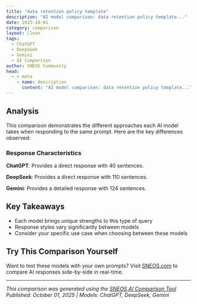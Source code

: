 ```yaml
---
title: "data retention policy template"
description: "AI model comparison: data retention policy template..."
date: 2025-10-01
category: comparison
layout: Clean
tags:
  - ChatGPT
  - DeepSeek
  - Gemini
  - AI Comparison
author: SNEOS Community
head:
  - - meta
    - name: description
      content: "AI model comparison: data retention policy template..."
---
```


<ChatComparison
  title="data retention policy template"
  prompt="data retention policy template"
  :responses='{"ChatGPT": "Certainly! Below is a basic **Data Retention Policy Template** that you can customize according to your organization\u0027s requirements:\n\n---\n\n# Data Retention Policy\n\n## 1. Purpose\nThe purpose of this Data Retention Policy is to ensure that [Organization Name] manages its data in compliance with applicable legal and regulatory requirements, supports business operations, and protects sensitive information by retaining data only as long as necessary.\n\n## 2. Scope\nThis policy applies to all data created, received, or maintained by [Organization Name] in any format, including electronic and paper records.\n\n## 3. Definitions\n- **Data:** Any information collected, processed, stored, or transmitted by the organization.\n- **Retention Period:** The length of time data is kept before being deleted or archived.\n- **Confidential Data:** Data that is sensitive in nature, including personal identifiable information (PII), financial records, etc.\n\n## 4. Data Classification\nData will be classified into the following categories for retention purposes:\n- Personal Data\n- Financial Records\n- Employee Records\n- Customer Data\n- Operational Records\n- Legal Documents\n- Marketing Data\n- Other (Specify)\n\n## 5. Retention Periods\n| Data Type | Retention Period | Notes |\n|----------------------|-----------------------------|-----------------------------------|\n| Personal Data | [Specify period e.g., 7 years]| In compliance with data protection laws |\n| Financial Records | [Specify period e.g., 7 years]| For audit and tax purposes |\n| Employee Records | [Specify period e.g., duration of employment \u002B 6 years] | Employment law compliance |\n| Customer Data | [Specify period e.g., active \u002B 5 years] | For customer service and marketing purposes |\n| Legal Documents | [Specify period e.g., permanently or 10 years] | To meet legal obligations |\n| Marketing Data | [Specify period e.g., 3 years] | Based on consent and effectiveness|\n| Other | [Specify] | |\n\n## 6. Data Storage and Security\nData will be stored securely and access will be limited to authorized personnel only. Appropriate measures will be implemented to protect data from unauthorized access, alteration, or destruction.\n\n## 7. Data Disposal\nData that has reached the end of its retention period will be disposed of securely, such as:\n- Shredding physical documents\n- Permanently deleting electronic files\nDisposal procedures must ensure that data cannot be recovered or reconstructed.\n\n## 8. Responsibilities\n- **Data Owners:** Responsible for managing and classifying data in accordance with this policy.\n- **IT Department:** Responsible for implementing technical controls to enforce retention and disposal.\n- **Compliance Team:** Responsible for monitoring adherence to this policy.\n\n## 9. Policy Review\nThis policy will be reviewed annually or as necessary to reflect changes in regulatory requirements or organizational needs.\n\n## 10. Related Policies\n- Data Protection Policy\n- Information Security Policy\n- Records Management Policy\n\n## 11. Approval\nThis policy has been approved by:\n\n_____________________________ \n[Name, Title] \nDate: _______________\n\n---\n\n### Notes:\n- Replace bracketed placeholders with your organization\u2019s specific information.\n- Customize retention periods based on legal and business requirements.\n- Consult legal experts to align the policy with applicable laws such as GDPR, HIPAA, etc.\n\nIf you need a more detailed or sector-specific template, just let me know!", "DeepSeek": "Of course. Here is a comprehensive and customizable Data Retention Policy Template.\n\nThis template is designed to be a starting point. You **must** consult with your legal and compliance teams to tailor it to your specific industry, jurisdiction, and business needs. Laws like GDPR, CCPA, HIPAA, SOX, etc., have strict and varying requirements.\n\n---\n\n### **[Your Company Name] Data Retention Policy**\n\n**Policy Version:** 1.0\n**Effective Date:** [Date]\n**Policy Owner:** [e.g., Chief Technology Officer / Data Protection Officer]\n**Approved By:** [e.g., CEO / Legal Counsel]\n\n#### 1.0 Purpose and Scope\n\n**1.1 Purpose**\nThe purpose of this Data Retention Policy is to establish a framework for the retention, storage, and disposal of data created, received, or maintained by [Your Company Name] in the course of its business operations. This policy is designed to:\n* Ensure compliance with legal, regulatory, and contractual requirements.\n* Minimize the risks and costs associated with retaining unnecessary data.\n* Facilitate efficient data management and retrieval.\n* Support the secure and definitive disposal of data that no longer needs to be retained.\n\n**1.2 Scope**\nThis policy applies to all data, in all formats (physical and electronic), handled by [Your Company Name]. This includes, but is not limited to:\n* **Employees, contractors, and temporary staff:** All individuals are required to adhere to this policy.\n* **Data Types:** Paper records, electronic documents, emails, databases, application data, audio/video recordings, and backup media.\n* **Systems and Locations:** All company-owned or leased systems, networks, cloud services, and physical storage locations.\n\n---\n\n#### 2.0 Policy Statements\n\n**2.1 General Retention Principles**\n* **Legal Compliance:** Data shall be retained for the minimum period required by applicable laws and regulations.\n* **Business Need:** Data may be retained beyond the legal minimum if there is a legitimate and documented business need.\n* **Data Minimization:** Only data necessary for the defined purpose shall be collected and retained.\n* **Secure Disposal:** At the end of the retention period, data shall be disposed of securely and irreversibly, in a manner appropriate to its sensitivity.\n* **Suspension of Disposal:** The disposal of records may be suspended upon receipt of a legal hold notice (see Section 5.0).\n\n**2.2 Roles and Responsibilities**\n* **Data Protection Officer (DPO) / Policy Owner:** Responsible for maintaining and updating this policy, providing guidance, and overseeing compliance.\n* **Department Heads:** Responsible for identifying data categories within their departments, implementing the policy, and ensuring their teams are trained.\n* **IT Department:** Responsible for implementing and maintaining technical controls for data retention and secure disposal (e.g., automated deletion scripts, shredding services).\n* **All Personnel:** Responsible for understanding and complying with this policy, including the proper classification and handling of data they create or use.\n\n---\n\n#### 3.0 Data Retention Schedule\n\nThe following table defines the retention periods for major data categories. This is not an exhaustive list.\n\n| Data Category | Examples | Minimum Retention Period | Legal / Business Justification | Disposal Method |\n| :--- | :--- | :--- | :--- | :--- |\n| **Employee Records** | | | | |\n| \u0026nbsp;\u0026nbsp;\u0026nbsp;Application \u0026 CVs (unsuccessful) | CVs, cover letters | [e.g., 6 months] | Limitation period for discrimination claims | Secure shredding / digital wiping |\n| \u0026nbsp;\u0026nbsp;\u0026nbsp;Employment Contracts | Signed contracts, amendments | [e.g., 7 years after termination] | Statute of limitations for contractual claims | Secure shredding / digital wiping |\n| \u0026nbsp;\u0026nbsp;\u0026nbsp;Payroll \u0026 Tax Records | Payslips, P60s, tax forms | [e.g., 7 years] | HMRC / IRS requirements | Secure shredding / digital wiping |\n| \u0026nbsp;\u0026nbsp;\u0026nbsp;Performance Records | Appraisals, disciplinary records | [e.g., 3 years after termination] | Business need; limitation periods | Secure shredding / digital wiping |\n| **Financial \u0026 Corporate** | | | | |\n| \u0026nbsp;\u0026nbsp;\u0026nbsp;Audited Financial Statements | Annual reports, audit records | [e.g., Permanently] | Corporate history; legal requirement | N/A |\n| \u0026nbsp;\u0026nbsp;\u0026nbsp;Invoices \u0026 Expense Records | Sales/purchase invoices, receipts | [e.g., 7 years] | HMRC / IRS requirements | Secure shredding / digital wiping |\n| \u0026nbsp;\u0026nbsp;\u0026nbsp;Bank Statements \u0026 Records | Statements, reconciliations | [e.g., 7 years] | Legal / financial compliance | Secure shredding / digital wiping |\n| **Customer \u0026 Sales Data** | | | | |\n| \u0026nbsp;\u0026nbsp;\u0026nbsp;Customer Contracts | Signed agreements, SOWs | [e.g., 7 years after termination] | Statute of limitations | Secure shredding / digital wiping |\n| \u0026nbsp;\u0026nbsp;\u0026nbsp;Sales Leads (no activity) | Prospect contact info | [e.g., 2 years] | Business need; data minimization | Digital wiping from CRM |\n| \u0026nbsp;\u0026nbsp;\u0026nbsp;Customer Support Tickets | Chat logs, email threads | [e.g., 3 years after resolution] | Business need; warranty periods | Digital wiping from system |\n| **IT \u0026 Systems Data** | | | | |\n| \u0026nbsp;\u0026nbsp;\u0026nbsp;System Access Logs | Authentication, security logs | [e.g., 1 year] | Security monitoring; incident response | Automated digital deletion |\n| \u0026nbsp;\u0026nbsp;\u0026nbsp;Backup Tapes / Disks | System backups | [e.g., 90 days] | Disaster recovery | Degaussing / physical destruction |\n| \u0026nbsp;\u0026nbsp;\u0026nbsp;Website Analytics | Google Analytics data | [e.g., 26 months] | Data minimization; tool settings | Automated anonymization |\n| **Marketing** | | | | |\n| \u0026nbsp;\u0026nbsp;\u0026nbsp;Newsletter Subscriptions | Email lists, consent records | [e.g., Until withdrawal of consent] | GDPR / Privacy Law Requirement | Digital wiping from mailing list |\n| **Sensitive Data** | | | | |\n| \u0026nbsp;\u0026nbsp;\u0026nbsp;Health \u0026 Medical Data | Sick notes, insurance claims | [e.g., 3 years after termination] | Business need; legal obligation | Secure shredding / digital wiping |\n\n*Note: \u0022Permanently\u0022 should be used sparingly and only where there is a clear and justified business or legal case.*\n\n---\n\n#### 4.0 Data Storage and Security\n\n* All data, especially personal and sensitive data, must be stored securely to prevent unauthorized access, modification, or destruction.\n* Physical records must be stored in locked cabinets with controlled access.\n* Electronic data must be protected by access controls, encryption, and network security measures.\n* The storage location of data (e.g., on-premises, cloud, specific country) must be documented to ensure compliance with data protection laws.\n\n#### 5.0 Legal Hold and Litigation Support\n\n* The normal data retention and disposal process shall be suspended for any data that is subject to a **Legal Hold**.\n* A Legal Hold may be initiated due to anticipated or ongoing litigation, audit, or government investigation.\n* The Legal/Compliance department will issue a Legal Hold notice, specifying the data in scope. The IT department is responsible for implementing technical measures to preserve this data.\n* Data under a Legal Hold must not be altered or deleted until the hold is officially released in writing.\n\n#### 6.0 Secure Disposal Methods\n\n* **Paper/Physical Media:** Cross-cut shredding, incineration, or using a certified secure destruction service.\n* **Electronic Media:** Using secure data erasure software that overwrites data (following standards like NIST 800-88) or physical destruction (e.g., degaussing, crushing).\n* **Cloud Data:** Ensuring data is deleted from all storage locations, including active data sets, backups, and cached copies, in accordance with the cloud provider\u0027s secure deletion process.\n\n#### 7.0 Policy Review and Audit\n\n* This policy will be reviewed **annually** by the Policy Owner to ensure it remains current with changing laws, regulations, and business practices.\n* Internal audits will be conducted periodically to verify compliance with this policy.\n\n#### 8.0 Exceptions and Violations\n\n* Any exception to this policy must be formally requested in writing and approved by the Data Protection Officer and Legal Counsel.\n* Violations of this policy may result in disciplinary action, up to and including termination of employment, and may also lead to legal action against the individual.\n\n---\n\n#### 9.0 Definitions\n\n* **Data:** Any information recorded in any form, electronic or physical.\n* **Personal Data:** Any information relating to an identified or identifiable natural person.\n* **Retention Period:** The duration for which data must be kept before it is eligible for secure disposal.\n* **Legal Hold:** A communication that suspends the normal disposition or processing of records due to foreseeable or pending litigation, audit, or investigation.\n* **Secure Disposal:** The irreversible destruction or deletion of data so that it cannot be reconstructed or retrieved.\n\n---\n\n### **How to Implement This Template:**\n\n1. **Fill in the Blanks:** Add your company name, dates, and specific roles.\n2. **Consult Experts:** Work with your legal counsel to identify all applicable laws (GDPR, CCPA, HIPAA, etc.) and define legally compliant retention periods.\n3. **Customize the Schedule:** The Data Retention Schedule is the core. Collaborate with each department (HR, Finance,", "Gemini": "Okay, here\u0027s a comprehensive data retention policy template. Remember that this is a template and should be customized to fit your specific organization\u0027s needs, legal requirements, and industry regulations. **Consult with legal counsel to ensure compliance.**\n\n**[YOUR COMPANY NAME] DATA RETENTION POLICY**\n\n**1. Purpose**\n\nThis Data Retention Policy (the \u0022Policy\u0022) outlines the standards and procedures for retaining, storing, and disposing of [Your Company Name]\u0027s data, including both electronic and physical records. The purpose of this Policy is to:\n\n* Ensure compliance with applicable laws, regulations, and industry standards.\n* Minimize legal and operational risks associated with data retention.\n* Optimize storage costs and resource utilization.\n* Support business operations and decision-making.\n* Protect the privacy and security of sensitive information.\n* Facilitate efficient retrieval of necessary information.\n\n**2. Scope**\n\nThis Policy applies to all [Your Company Name] employees, contractors, consultants, and any other individuals or entities acting on behalf of [Your Company Name] (collectively, \u0022Personnel\u0022). This Policy covers all data created, received, stored, or processed by [Your Company Name], regardless of format or location, including but not limited to:\n\n* **Electronic Documents:** Emails, documents, spreadsheets, presentations, databases, application data, website content, digital images, audio/video files, and data stored on cloud services.\n* **Physical Records:** Paper documents, contracts, financial records, personnel files, and other tangible materials.\n* **Data Formats:** This includes, but is not limited to structured data, unstructured data, and semi-structured data.\n* **Data Locations:** This includes, but is not limited to, servers, desktops, laptops, mobile devices, cloud storage, physical storage facilities, and third-party vendors.\n\n**3. Definitions**\n\n* **Data:** Any recorded information, regardless of format.\n* **Retention Period:** The length of time data must be kept, as specified in this Policy.\n* **Destruction:** The secure and irreversible elimination of data, rendering it unreadable and unusable.\n* **Legal Hold:** A temporary suspension of the routine destruction of specific records due to pending or anticipated litigation, investigation, or audit.\n* **Record Custodian:** The individual or department responsible for the proper retention and disposal of specific data categories.\n\n**4. Policy Principles**\n\n* **Compliance:** [Your Company Name] will comply with all applicable laws, regulations, and industry standards regarding data retention.\n* **Transparency:** This Policy will be readily available and accessible to all Personnel.\n* **Accountability:** All Personnel are responsible for adhering to this Policy.\n* **Data Minimization:** [Your Company Name] will only collect and retain data that is necessary for legitimate business purposes.\n* **Security:** Data will be stored and protected in a manner consistent with [Your Company Name]\u0027s security policies and procedures.\n* **Consistency:** Data retention practices will be applied consistently across the organization.\n\n**5. Data Retention Schedule**\n\nThe following schedule outlines the retention periods for various categories of data. **This is a sample schedule and must be adapted to your specific needs and legal obligations.**\n\n| Data Category | Description | Retention Period | Legal/Regulatory Basis (Example) | Record Custodian (Example) | Disposal Method (Example) |\n| -------------------------------------- | ------------------------------------------------------------------------ | -------------------------------------------------------------------------------- | ----------------------------------------------- | -------------------------- | ------------------------------------------------------ |\n| **Financial Records** | General ledger, accounts payable, accounts receivable, invoices, etc. | [Number] years (e.g., 7 years) | IRS regulations, [Specific State Laws] | Finance Department | Secure shredding (physical), secure deletion (electronic) |\n| **Tax Records** | Tax returns, supporting documentation | [Number] years (e.g., 7 years) | IRS regulations, [Specific State Laws] | Finance Department | Secure shredding (physical), secure deletion (electronic) |\n| **Human Resources Records** | Employee files, performance reviews, payroll records, benefits records | [Number] years after termination (e.g., 7 years after termination) | [Specific Labor Laws], EEOC regulations | Human Resources Department | Secure shredding (physical), secure deletion (electronic) |\n| **Contracts** | Agreements with customers, vendors, partners | [Number] years after expiration/termination (e.g., 7 years after termination) | [Specific Contract Laws] | Legal Department/Relevant Department | Secure shredding (physical), secure deletion (electronic) |\n| **Customer Data** | Customer contact information, purchase history, support interactions | [Number] years after last activity (e.g., 2 years after last activity) | [Specific Privacy Laws, e.g., GDPR, CCPA] | Sales/Marketing Department | Secure deletion (electronic) |\n| **Marketing Materials** | Advertising campaigns, brochures, website content | [Number] years (e.g., 2 years) OR until superseded/obsolete, whichever is sooner| | Marketing Department | Secure deletion (electronic) |\n| **Email Correspondence** | Business-related emails | [Number] years (e.g., 1-3 years), or as required for specific projects/matters | | Varies by Department | Automatic deletion/Archiving |\n| **IT System Logs** | Server logs, application logs, security logs | [Number] months (e.g., 6-12 months) | [Specific Security Regulations] | IT Department | Automatic deletion |\n| **Website Analytics Data** | Website traffic, user behavior data | [Number] months (e.g., 12-24 months) | [Specific Privacy Laws] | Marketing/IT Department | Secure deletion (electronic) |\n| **Meeting Minutes** | Records of decisions and discussions | [Number] years (e.g., 7 years), or permanently for Board meetings | Corporate Governance requirements | Secretary | Secure shredding (physical), secure deletion (electronic) |\n| **Research and Development Data** | Research notes, experimental data, patents | [Number] years, or permanently for patented inventions | Intellectual Property Laws | R\u0026D Department | Secure deletion (electronic) |\n| **Security Camera Footage** | Surveillance recordings | [Number] days (e.g., 30-90 days), unless required for an investigation | [Specific Security Regulations] | Security Department | Automatic Overwrite |\n| **[Add Other Relevant Data Categories]** | [Description] | [Retention Period] | [Legal/Regulatory Basis] | [Record Custodian] | [Disposal Method] |\n\n**Important Considerations for the Schedule:**\n\n* **Legal and Regulatory Requirements:** Thoroughly research and document the specific laws and regulations that dictate retention periods for different types of data in your industry and jurisdiction. This is the most critical factor.\n* **Litigation Holds:** The schedule *must* include a process for implementing legal holds (see Section 7).\n* **Business Needs:** Consider the operational value of the data to your organization. Some data may be useful for trend analysis, historical reporting, or product development.\n* **Privacy Regulations:** Be mindful of data minimization principles and retention limitations under privacy laws like GDPR and CCPA.\n* **Regular Review:** The Data Retention Schedule should be reviewed and updated at least annually, or more frequently if there are changes in legal requirements or business needs.\n\n**6. Data Storage and Security**\n\n* All data must be stored securely, in accordance with [Your Company Name]\u0027s Information Security Policy.\n* Access to data should be restricted to authorized personnel only, based on the principle of least privilege.\n* Data should be backed up regularly to prevent data loss. Backup procedures should be documented and tested.\n* Data stored on portable devices (laptops, mobile devices, USB drives) must be encrypted.\n* When data is transferred electronically, it must be protected using appropriate encryption methods.\n* [Your Company Name] will implement appropriate security measures to protect data from unauthorized access, use, disclosure, alteration, or destruction. These measures may include, but are not limited to:\n * Firewalls\n * Intrusion detection systems\n * Antivirus software\n * Access controls\n * Data encryption\n * Physical security measures\n\n**7. Legal Holds**\n\n* If [Your Company Name] receives notice of a pending or anticipated legal action, investigation, or audit, a \u0022legal hold\u0022 will be placed on all relevant data.\n* The legal hold suspends the routine destruction of data that may be relevant to the matter.\n* The Legal Department is responsible for issuing and managing legal holds.\n* All Personnel must comply with legal hold instructions. Failure to do so may result in legal and disciplinary consequences.\n* Once the legal hold is lifted by the Legal Department, the data retention schedule will resume.\n\n**8. Data Disposal**\n\n* Data must be disposed of securely and in a manner that prevents unauthorized access or recovery.\n* Acceptable methods of data disposal include:\n * **Physical Records:** Secure shredding, incineration.\n * **Electronic Media:** Secure deletion (overwriting, degaussing), physical destruction.\n * **Cloud Storage:** Following the cloud provider\u0027s secure deletion procedures, verifying that the data is unrecoverable.\n* A record of data disposal should be maintained, including the date of disposal, the type of data disposed of, and the method of disposal.\n* [Your Company Name] will use reputable vendors for data destruction services and will ensure that these vendors have appropriate security certifications (e.g., NAID AAA Certification for physical shredding).\n\n**9. Responsibilities**\n\n* **Executive Management:** Responsible for approving and supporting the Data Retention Policy.\n* **Legal Department:** Responsible for providing legal guidance on data retention requirements, issuing legal holds, and ensuring compliance with applicable laws and regulations.\n* **IT Department:** Responsible for implementing and maintaining the technical infrastructure to support data retention and disposal, including backup systems, security measures, and data deletion tools.\n* **Data Protection Officer (if applicable):** Responsible for overseeing data protection compliance and providing guidance on privacy-related aspects of data retention.\n* **Record Custodians:** Responsible for the proper retention and disposal of data within their respective departments, in accordance with this Policy.\n* **All Personnel:** Responsible for understanding and complying with this Policy.\n\n**10. Policy Enforcement**\n\n* Compliance with this Policy is mandatory.\n* Violations of this Policy may result in disciplinary action, up to and including termination of employment or contract.\n* [Your Company Name] will conduct regular audits to ensure compliance with this Policy.\n\n**11. Policy Review and Updates**\n\n* This Policy will be reviewed and updated at least annually, or more frequently as needed to reflect changes in legal requirements, business needs, or technology.\n* The [Designated Department/Role, e.g., Legal Department] is responsible for reviewing and updating this Policy.\n* Updates to the Policy will be communicated to all Personnel.\n\n**12. Exceptions**\n\n* Any exceptions to this Policy must be approved in writing by the [Designated Authority, e.g., Legal Department] and documented.\n\n**13. Contact Information**\n\n* Questions or concerns about this Policy should be directed to [Contact Person/Department, e.g., Legal Department, Data Protection Officer].\n\n**Appendix (Optional):**\n\n* **Data Retention Schedule (Detailed Version):** A more detailed version of the schedule, specifying the exact location and format of data, and any specific disposal instructions.\n* **Data Retention Workflow:** A flowchart illustrating the data retention process.\n\n**Approval:**\n\n____________________________\n[Name of Approving Authority]\n[Title]\n[Date]\n\n**Important Considerations for Implementation:**\n\n* **Data Inventory:** Conduct a thorough data inventory to identify all types of data your organization creates, receives, and stores.\n* **Employee Training:** Provide training to all Personnel on the Data Retention Policy and their responsibilities.\n* **Implementation Plan:** Develop a detailed implementation plan that outlines the steps necessary to implement the Policy, including timelines and responsibilities.\n* **Technology Solutions:** Evaluate and implement technology solutions to support data retention and disposal, such as archiving software, data loss prevention (DLP) tools, and secure deletion utilities.\n* **Ongoing Monitoring:** Continuously monitor data retention practices to ensure compliance and identify areas for improvement.\n\n**Disclaimer:** This Data Retention Policy template is for informational purposes only and does not constitute legal advice. You should consult with legal counsel to ensure that your Data Retention Policy complies with all applicable laws and regulations. This template should be customized to fit your organization\u0027s specific needs.\n"}' 
  published-date="19:13"
/>

## Analysis

This comparison demonstrates the different approaches each AI model takes when responding to the same prompt. Here are the key differences observed:

### Response Characteristics

**ChatGPT**: Provides a direct response with 40 sentences. 

**DeepSeek**: Provides a direct response with 110 sentences. 

**Gemini**: Provides a detailed response with 124 sentences. 

## Key Takeaways

- Each model brings unique strengths to this type of query
- Response styles vary significantly between models
- Consider your specific use case when choosing between these models

## Try This Comparison Yourself

Want to test these models with your own prompts? Visit [SNEOS.com](https://sneos.com) to compare AI responses side-by-side in real-time.

---

*This comparison was generated using the [SNEOS AI Comparison Tool](https://sneos.com)*
*Published: October 01, 2025 | Models: ChatGPT, DeepSeek, Gemini*
